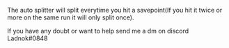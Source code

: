 The auto splitter will split everytime you hit a savepoint(If you hit it twice or more on the same run it will only split once).

If you have any doubt or want to help send me a dm on discord Ladnok#0848
